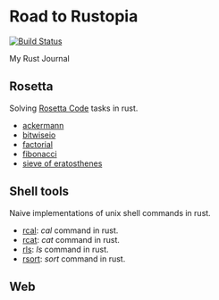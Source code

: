 # Road to Rustopia

[![Build Status](https://travis-ci.org/mattgathu/rustopia.svg?branch=master)](https://travis-ci.org/mattgathu/rustopia)

My Rust Journal

## Rosetta

Solving [Rosetta Code](http://rosettacode.org/wiki/Rosetta_Code) tasks in rust.

* [ackermann](rosetta/src/bin/ackermann.rs)
* [bitwiseio](rosetta/src/bin/bitwiseio.rs)
* [factorial](rosetta/src/bin/factorial.rs)
* [fibonacci](rosetta/src/bin/fibonacci.rs)
* [sieve of eratosthenes](rosetta/sieve_of_eratosthenes.rs)


## Shell tools

Naive implementations of unix shell commands in rust.

* [rcal](shelltools/src/bin/rcal.rs): *cal* command in rust.
* [rcat](shelltools/src/bin/rcat.rs): *cat* command in rust.
* [rls](shelltools/src/bin/rls.rs): *ls* command in rust.
* [rsort](shelltools/src/bin/rsort.rs): *sort* command in rust.


## Web
